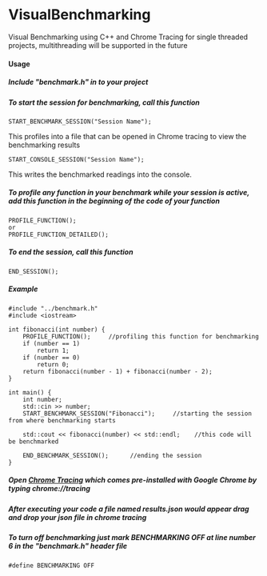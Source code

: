 # VisualBenchmarking
Visual Benchmarking using C++ and Chrome Tracing for single threaded projects, multithreading will be supported in the future

#### Usage
##### Include "benchmark.h" in to your project

##### To start the session for benchmarking, call this function
```
START_BENCHMARK_SESSION("Session Name");
```
This profiles into a file that can be opened in Chrome tracing to view the benchmarking results
```
START_CONSOLE_SESSION("Session Name");
```
This writes the benchmarked readings into the console.

##### To profile any function in your benchmark while your session is active, add this function in the beginning of the code of your function
```
PROFILE_FUNCTION();
or
PROFILE_FUNCTION_DETAILED();
```

##### To end the session, call this function
```
END_SESSION();
```

##### Example
```
#include "../benchmark.h"
#include <iostream>

int fibonacci(int number) {
    PROFILE_FUNCTION();     //profiling this function for benchmarking
    if (number == 1) 
        return 1;
    if (number == 0)
        return 0;
    return fibonacci(number - 1) + fibonacci(number - 2);
}

int main() {
    int number;
    std::cin >> number;
    START_BENCHMARK_SESSION("Fibonacci");     //starting the session from where benchmarking starts
    
    std::cout << fibonacci(number) << std::endl;    //this code will be benchmarked
    
    END_BENCHMARK_SESSION();      //ending the session
}
```

##### Open [Chrome Tracing](chrome://tracing/) which comes pre-installed with Google Chrome by typing chrome://tracing
##### After executing your code a file named results.json would appear drag and drop your json file in chrome tracing

##### To turn off benchmarking just mark BENCHMARKING OFF at line number 6 in the "benchmark.h" header file
```
#define BENCHMARKING OFF
```
